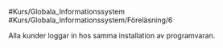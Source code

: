 #Kurs/Globala_Informationssystem #Kurs/Globala_Informationssystem/Föreläsning/6 

Alla kunder loggar in hos samma installation av programvaran.